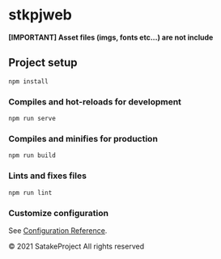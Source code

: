 # stkpjweb
**[IMPORTANT] Asset files (imgs, fonts etc...) are not include**

## Project setup
```
npm install
```

### Compiles and hot-reloads for development
```
npm run serve
```

### Compiles and minifies for production
```
npm run build
```

### Lints and fixes files
```
npm run lint
```

### Customize configuration
See [Configuration Reference](https://cli.vuejs.org/config/).

&copy; 2021 SatakeProject All rights reserved
